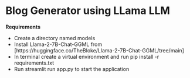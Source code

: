 # Blog Generator using LLama LLM

**Requirements**
<ul>
<li>Create a directory named models</li>
<li>Install Llama-2-7B-Chat-GGML from [https://huggingface.co/TheBloke/Llama-2-7B-Chat-GGML/tree/main]</li>
<li>In terminal create a virtual environment and run pip install -r requirements.txt</li>
<li>Run streamlit run app.py to start the application</li>
</ul>
